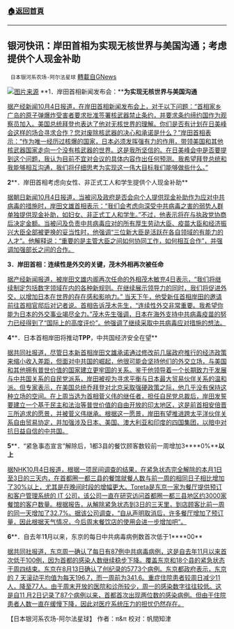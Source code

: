 ###  [:house:返回首頁](https://github.com/ourhimalayas/txt)
---


## 银河快讯：岸田首相为实现无核世界与美国沟通；考虑提供个人现金补助
` 日本银河系农场-阿尔法星球` [轉載自GNews](https://gnews.org/zh-hans/1575269/)

![](https://assets.gnews.org/wp-content/uploads/2021/10/图片3-2.png)[图片来源](https://smt.docomo.ne.jp/)
**1．岸田首相新闻发布会：****为实现无核世界与美国沟通**

[据产经新闻10月4日报道，在岸田首相新闻发布会上，对于以下问题：“首相家乡广岛的原子弹爆炸受害者要求批准签署核武器禁止条约，并要求条约缔约国作为观察员加入。美国总统拜登也表达了他对无核世界的理解。你们是否有计划在日美峰会这样的场合寻求合作？您对废除核武器的决心和承诺是什么？”岸田首相表示：“作为唯一经历过核爆的国家，日本必须发挥强有力的作用，带领美国和其他核武器国家走向一个没有核武器的世界。这是我所坚信的。在日美峰会中是否要提到这个问题，我认为目前不宜对会议的具体内容作出任何预测。我希望拜登总统和我能够相互沟通，我们将仔细思考为实现这一伟大目标我们能够做些什么。”](https://news.yahoo.co.jp/articles/c4ed47cc00965f6fbe9a41342e18113362b9059c)

**2****．岸田首相考虑向女性、非正式工人和学生提供个人现金补助**

[据朝日新闻10月4日报道，当被问及政府是否会向个人提供现金补助作为应对中共病毒的措施时，岸田文雄首相表示：“我们会考虑向深受中共病毒之害的弱势人群单独提供现金补助，如妇女、非正式工人和学生。”不过，他表示将在与执政党协商后决定金额。当被问及负责中共病毒应对的所有厚生劳动大臣、疫苗大臣和经济振兴大臣全部被更换的妥当性时，他强调“三位新大臣是活跃在各自领域的有能力的人才“。他解释说：“重要的是主管大臣之间如何协同工作，如何相互合作”，并强调加强部长之间的合作。](https://news.yahoo.co.jp/articles/0c2d5412b9a20d103db8b92e0a7397cad6e30dbf)

**3．岸田首相：****连续性是外交的关键****，茂木外相再次被任命**

[据产经新闻报道，被岸田文雄内阁再次任命的外相茂木敏充4日表示，“我们将继续制定包括数字领域在内的各种新规则。在继续展示领导力的同时，我们将促进外交，以增加日本在世界的存在感和影响力。” 当天下午，他受新任首相岸田的邀请前往首相官邸后对记者说。首相告诉茂木先生，“连续性外交非常重要。我希望你能为日本的外交事业竭尽全力。”茂木先生强调，日本在海外支持中共病毒疫苗的努力已经得到了“国际上的高度评价”。他强调了继续采取中共病毒应对措施的想法。](https://news.yahoo.co.jp/articles/7d7be3a34ac6809008c41ffdb6a008f25de1740c)

**4****．日本首相岸田将推动****TPP****，中共国经济安全在望**

[据共同社报道，尽管日本新首相岸田文雄承诺通过修改前几届政府推行的经济政策来缩小收入差距，但面对中共国的崛起，他很可能会坚持他们的外交立场，与美国和其他拥有普世价值的国家建立更牢固的关系。鉴于他领导着一个长期致力于发展与中共国关系的自民党派系，岸田被视为寻求平衡与日本最大贸易伙伴关系的温和派。但专家表示，在美国总统乔拜登对北京采取强硬政策之际，他几乎没有保持这种立场的空间。在上周当选为首相菅义伟的继任者，担任自民党总裁后，岸田发誓要建立一个基于民主和法治等普世价值的自由开放的印太地区，这是前首相安倍晋三所追求的愿景，并被菅义伟继承。根据这一愿景，岸田有望推进跨太平洋伙伴关系自由贸易协定，并加强涉及日本、美国、澳大利亚和印度的四国集团，以暗中对抗日益自信的中共国。](https://english.kyodonews.net/news/2021/10/d15877c0c4f1-focus-japans-kishida-to-promote-tpp-economic-security-with-china-in-sight.html)

**5****．“紧急事态宣言”解除后，1都3县的餐饮顾客数较前一周增加3****0%****以上**

[据NHK10月4日报道，根据一项民间调查的结果，在紧急状态完全解除的本月1日至3日的三天内，在首都圈一都三县的餐馆就餐人数与前一周的相同日子相比增加了30%以上，尤其是在晚间时段的增幅更大。Toreta是东京一家为餐厅提供预订和客户管理系统的 IT 公司，该公司一直在研究访问首都圈一都三县地区约3000家餐馆的客户数量。根据报告，从解除紧急状态到3日的三天里，到店顾客比前一周的同一天增加了32.7%。据该公司调查，“自从声明取消后，许多餐厅增加了预订量，因此根据天气情况，今后周末餐饮店的使用会进一步增加吧”。](https://www3.nhk.or.jp/news/html/20211004/k10013290951000.html?utm_int=news-business_contents_list-items_003)

**6****．自去年1****1****月以来，东京的每日中共病毒病例数首次低于1****00**

[据共同社报道，东京周一确认了每日有87例中共病毒病例，这是自去年11月以来首次低于100例，因为首都的感染人数继续稳步下降。覆盖东京和18个县的紧急状态于周四结束。东京在8月13日确认了创纪录的5773个病例。东京都政府表示，东京的 7 天滚动平均值为每天196.7，而一周前为341.6。重症住院患者较周日减少11人，降至77人。由于周末开放的医院和诊所较少，周一的感染数字往往较低。这是自11 月2日记录了87个病例以来，首都首次出现两位数的感染病例。但由于住院患者人数一直在缓慢下降，因此对医疗系统压力的担忧仍然存在。](https://english.kyodonews.net/news/2021/10/25402dbc2513-breaking-news-tokyos-daily-coronavirus-cases-below-100-for-1st-time-since-nov.html)

【日本银河系农场-阿尔法星球】
作者：π&π
校对：帆間知津
